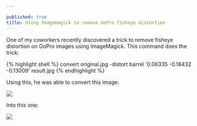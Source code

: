 ```yaml
---

published: true
title: Using Imagemagick to remove GoPro fisheye distortion
---
```

One of my coworkers recently discovered a trick to remove fisheye distortion on GoPro images using ImageMagick. This command does the trick:

{% highlight shell %}
convert original.jpg -distort barrel '0.06335 -0.18432 -0.13009' result.jpg
{% endhighlight %}

Using this, he was able to convert this image:

![]({{site.cdn_path}}/2015/01/05/1.jpg)

Into this one:

![]({{site.cdn_path}}/2015/01/05/2.jpg)
